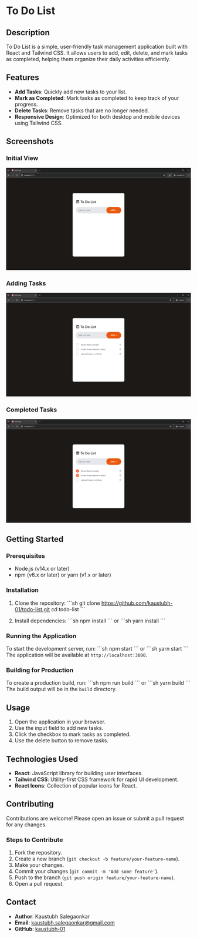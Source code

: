 
# To Do List

## Description

To Do List is a simple, user-friendly task management application built with React and Tailwind CSS. It allows users to add, edit, delete, and mark tasks as completed, helping them organize their daily activities efficiently.

## Features

- **Add Tasks**: Quickly add new tasks to your list.
- **Mark as Completed**: Mark tasks as completed to keep track of your progress.
- **Delete Tasks**: Remove tasks that are no longer needed.
- **Responsive Design**: Optimized for both desktop and mobile devices using Tailwind CSS.

## Screenshots

### Initial View
![Initial View](./src/assets/to-do-app-01.png)

### Adding Tasks
![Adding Tasks](./src/assets/to-do-app-05.png)

### Completed Tasks
![Completed Tasks](./src/assets/to-do-app-06.png)

## Getting Started

### Prerequisites

- Node.js (v14.x or later)
- npm (v6.x or later) or yarn (v1.x or later)

### Installation

1. Clone the repository:
    \```sh
    git clone https://github.com/kaustubh-01/todo-list.git
    cd todo-list
    \```

2. Install dependencies:
    \```sh
    npm install
    \```
    or
    \```sh
    yarn install
    \```

### Running the Application

To start the development server, run:
\```sh
npm start
\```
or
\```sh
yarn start
\```
The application will be available at `http://localhost:3000`.

### Building for Production

To create a production build, run:
\```sh
npm run build
\```
or
\```sh
yarn build
\```
The build output will be in the `build` directory.

## Usage

1. Open the application in your browser.
2. Use the input field to add new tasks.
3. Click the checkbox to mark tasks as completed.
4. Use the delete button to remove tasks.


## Technologies Used

- **React**: JavaScript library for building user interfaces.
- **Tailwind CSS**: Utility-first CSS framework for rapid UI development.
- **React Icons**: Collection of popular icons for React.

## Contributing

Contributions are welcome! Please open an issue or submit a pull request for any changes.

### Steps to Contribute

1. Fork the repository.
2. Create a new branch (`git checkout -b feature/your-feature-name`).
3. Make your changes.
4. Commit your changes (`git commit -m 'Add some feature'`).
5. Push to the branch (`git push origin feature/your-feature-name`).
6. Open a pull request.

## Contact

- **Author**: Kaustubh Salegaonkar
- **Email**: kaustubh.salegaonkar@gmail.com
- **GitHub**: [kaustubh-01](https://github.com/kaustubh-01)
